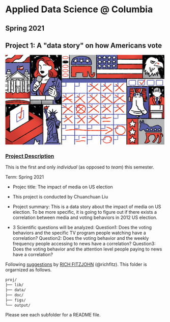 # Applied Data Science @ Columbia
## Spring 2021
## Project 1: A "data story" on how Americans vote

<img src="figs/title1.jpeg" width="500">

### [Project Description](doc/)
This is the first and only *individual* (as opposed to *team*) this semester. 

Term: Spring 2021

+ Projec title: The impact of media on US election
+ This project is conducted by Chuanchuan Liu

+ Project summary: 
This is a data story about the impact of media on US election. To be more specific, it is going to figure out if there exists a correlation between media and voting behaviors in 2012 US election. 

+ 3 Scientific questions will be analyzed: 
Question1: Does the voting behaviors and the specific TV program people watching have a correlation?
Question2: Does the voting behavior and the weekly frequency people accessing to news have a correlation? 
Question3: Does the voting behavior and the attention level people paying to news have a correlation? 

Following [suggestions](http://nicercode.github.io/blog/2013-04-05-projects/) by [RICH FITZJOHN](http://nicercode.github.io/about/#Team) (@richfitz). This folder is orgarnized as follows.

```
proj/
├── lib/
├── data/
├── doc/
├── figs/
└── output/
```

Please see each subfolder for a README file.
